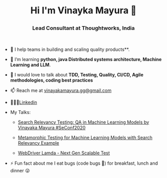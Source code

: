 # <p align="center"> Hi I'm Vinayka Mayura 👋<p/>
### <p align="center"> Lead Consultant at Thoughtworks, India <p/>
<br/>

- 🔭 I help teams in building and scaling quality products**.
  
- 🌱 I’m learning **python, java Distributed systems architecture, Machine Learning and LLM**.

- 💬 I would love to talk about **TDD, Testing, Quality, CI/CD, Agile methodologies, coding best practices**
  
- 📫 Reach me at vinayakamayura.gg@gmail.com

- 🙋🏼‍♂️[Linkedin](https://www.linkedin.com/in/vinayakamayura/)

- My Talks:
  - [Search Relevancy Testing: QA in Machine Learning Models by Vinayaka Mayura #SeConf2020](https://www.youtube.com/watch?v=JNoaRLYhCnM)

  - [Metamorphic Testing for Machine Learning Models with Search Relevancy Example](https://confengine.com/conferences/odsc-india-2020/proposal/14474/metamorphic-testing-for-machine-learning-models-with-search-relevancy-example)

  - [WebDriver Lamda - Next Gen Scalable Test](https://www.slideshare.net/VodqaBLR/webdriver-lamda-next-gen-scalable-test)

- ⚡ Fun fact about me I eat bugs (code bugs 🐛) for breakfast, lunch and dinner 😜
